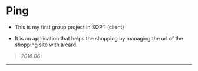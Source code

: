 Ping
===================

* This is my first group project in SOPT (client)

* It is an application that helps the shopping by managing the url of the shopping site with a card.



> *2016.06*
*****
